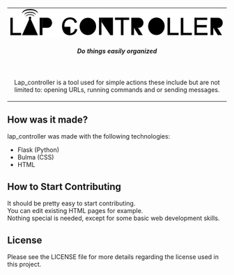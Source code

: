 <table>
<tbody align="center">

<tr>
<td colspan='2'>

<img src="files/Banner for lap_controller.jpg"/>
<h4> <i>Do things easily organized</i> </h4>

</td>
</tr>

<tr></tr>

<tr><td colspan='2'>
<br>
<p align="center"> Lap_controller is a tool used for simple actions these include but are not limited to: opening URLs, running commands and or sending messages.</p>

</td></tr>

</tbody></table>


## How was it made?

lap_controller was made with the following technologies:
- Flask (Python)
- Bulma (CSS)
- HTML

## How to Start Contributing

It should be pretty easy to start contributing.
<br>
You can edit existing HTML pages for example.
<br>
Nothing special is needed, except for some basic web development skills.
<br>

## License

Please see the LICENSE file for more details regarding the license used in this project.
